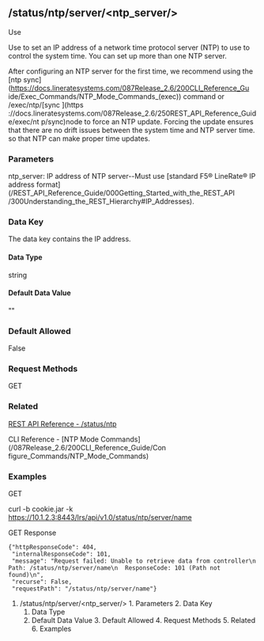 ## /status/ntp/server/<ntp_server/>

Use

Use to set an IP address of a network time protocol server (NTP) to use to
control the system time. You can set up more than one NTP server.

After configuring an NTP server for the first time, we recommend using the
[ntp sync](https://docs.lineratesystems.com/087Release_2.6/200CLI_Reference_Gu
ide/Exec_Commands/NTP_Mode_Commands_(exec)) command or /exec/ntp/[sync ](https
://docs.lineratesystems.com/087Release_2.6/250REST_API_Reference_Guide/exec/nt
p/sync)node to force an NTP update. Forcing the update ensures that there are
no drift issues between the system time and NTP server time. so that NTP can
make proper time updates.

### Parameters

ntp_server: IP address of NTP server--Must use [standard F5® LineRate® IP
address format](/REST_API_Reference_Guide/000Getting_Started_with_the_REST_API
/300Understanding_the_REST_Hierarchy#IP_Addresses).

### Data Key

The data key contains the IP address.

#### Data Type

string

#### Default Data Value

""

### Default Allowed

False

### Request Methods

GET

### Related

[REST API Reference - /status/ntp](/REST_API_Reference_Guide/status/ntp)

CLI Reference - [NTP Mode Commands](/087Release_2.6/200CLI_Reference_Guide/Con
figure_Commands/NTP_Mode_Commands)

### Examples

GET

curl -b cookie.jar -k
https://10.1.2.3:8443/lrs/api/v1.0/status/ntp/server/name

GET Response

    
    {"httpResponseCode": 404,
     "internalResponseCode": 101,
     "message": "Request failed: Unable to retrieve data from controller\n  Path: /status/ntp/server/name\n  ResponseCode: 101 (Path not found)\n",
     "recurse": False,
     "requestPath": "/status/ntp/server/name"}
    

  1. /status/ntp/server/<ntp_server/>
    1. Parameters
    2. Data Key
      1. Data Type
      2. Default Data Value
    3. Default Allowed
    4. Request Methods
    5. Related
    6. Examples

